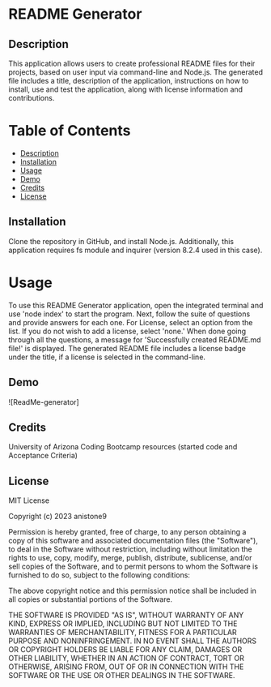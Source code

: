 # README Generator   

## Description   
This application allows users to create professional README files for their projects, based on user input via command-line and Node.js. The generated file includes a title, description of the application, instructions on how to install, use and test the application, along with license information and contributions. 

# Table of Contents
- [Description](#description)   
- [Installation](#installation)
- [Usage](#usage)
- [Demo](#demo)
- [Credits](#credits)  
- [License](#license)     

## Installation
Clone the repository in GitHub, and install Node.js. Additionally, this application requires fs module and inquirer (version 8.2.4 used in this case). 

# Usage  
To use this README Generator application, open the integrated terminal and use 'node index' to start the program. Next, follow the suite of questions and provide answers for each one. For License, select an option from the list. If you do not wish to add a license, select 'none.' When done going through all the questions, a message for 'Successfully created README.md file!' is displayed. The generated README file includes a license badge under the title, if a license is selected in the command-line.

## Demo

![ReadMe-generator]

## Credits   
University of Arizona Coding Bootcamp resources (started code and Acceptance Criteria)

## License

MIT License

Copyright (c) 2023 anistone9

Permission is hereby granted, free of charge, to any person obtaining a copy
of this software and associated documentation files (the "Software"), to deal
in the Software without restriction, including without limitation the rights
to use, copy, modify, merge, publish, distribute, sublicense, and/or sell
copies of the Software, and to permit persons to whom the Software is
furnished to do so, subject to the following conditions:

The above copyright notice and this permission notice shall be included in all
copies or substantial portions of the Software.

THE SOFTWARE IS PROVIDED "AS IS", WITHOUT WARRANTY OF ANY KIND, EXPRESS OR
IMPLIED, INCLUDING BUT NOT LIMITED TO THE WARRANTIES OF MERCHANTABILITY,
FITNESS FOR A PARTICULAR PURPOSE AND NONINFRINGEMENT. IN NO EVENT SHALL THE
AUTHORS OR COPYRIGHT HOLDERS BE LIABLE FOR ANY CLAIM, DAMAGES OR OTHER
LIABILITY, WHETHER IN AN ACTION OF CONTRACT, TORT OR OTHERWISE, ARISING FROM,
OUT OF OR IN CONNECTION WITH THE SOFTWARE OR THE USE OR OTHER DEALINGS IN THE
SOFTWARE.